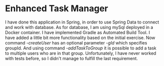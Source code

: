 # Enhanced Task Manager

I have done this application in Spring, in order to use Spring Data to connect and work with database.
As for database, I am using mySql deployed in a Docker container.
I have implemented Gradle as Automated Build Tool.
I have added a little bit more functionality based on the initial exercise. Now command <i>-createUser</i> has an optional parameter <i>-gId</i> which specifies groupId. And using command <i>-addTaskToGroup</i> it is possible to add a task to multiple users who are in that group.
Unfortunately, I have never worked with tests before, so I didn't manage to fulfill the last requirement.
